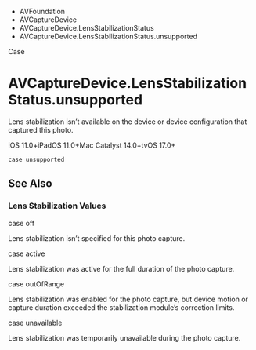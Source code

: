 

- AVFoundation
- AVCaptureDevice
- AVCaptureDevice.LensStabilizationStatus
-  AVCaptureDevice.LensStabilizationStatus.unsupported 

Case

# AVCaptureDevice.LensStabilizationStatus.unsupported

Lens stabilization isn’t available on the device or device configuration that captured this photo.

iOS 11.0+iPadOS 11.0+Mac Catalyst 14.0+tvOS 17.0+

``` source
case unsupported
```

## See Also

### Lens Stabilization Values

case off

Lens stabilization isn’t specified for this photo capture.

case active

Lens stabilization was active for the full duration of the photo capture.

case outOfRange

Lens stabilization was enabled for the photo capture, but device motion or capture duration exceeded the stabilization module’s correction limits.

case unavailable

Lens stabilization was temporarily unavailable during the photo capture.

